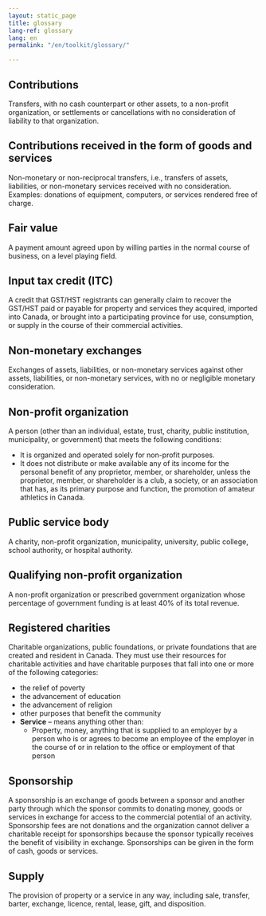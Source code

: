 ```yaml
---
layout: static_page
title: glossary
lang-ref: glossary
lang: en
permalink: "/en/toolkit/glossary/"

---
```

## Contributions ##

Transfers, with no cash counterpart or other assets, to a non-profit organization, or settlements or cancellations with no consideration of liability to that organization.

## Contributions received in the form of goods and services ##
Non-monetary or non-reciprocal transfers, i.e., transfers of assets, liabilities, or non-monetary services received with no consideration. Examples: donations of equipment, computers, or services rendered free of charge.

## Fair value ##
A payment amount agreed upon by willing parties in the normal course of business, on a level playing field.

## Input tax credit (ITC) ##
A credit that GST/HST registrants can generally claim to recover the GST/HST paid or payable for property and services they acquired, imported into Canada, or brought into a participating province for use, consumption, or supply in the course of their commercial activities.

## Non-monetary exchanges ##

Exchanges of assets, liabilities, or non-monetary services against other assets, liabilities, or non-monetary services, with no or negligible monetary consideration.

## Non-profit organization ##
A person (other than an individual, estate, trust, charity, public institution, municipality, or government) that meets the following conditions:

* It is organized and operated solely for non-profit purposes.
* It does not distribute or make available any of its income for the personal benefit of any proprietor, member, or shareholder, unless the proprietor, member, or shareholder is a club, a society, or an association that has, as its primary purpose and function, the promotion of amateur athletics in Canada.

## Public service body ##
A charity, non-profit organization, municipality, university, public college, school authority, or hospital authority.

## Qualifying non-profit organization ##
A non-profit organization or prescribed government organization whose percentage of government funding is at least 40% of its total revenue.

## Registered charities ##
Charitable organizations, public foundations, or private foundations that are created and resident in Canada. They must use their resources for charitable activities and have charitable purposes that fall into one or more of the following categories:

* the relief of poverty
* the advancement of education
* the advancement of religion
* other purposes that benefit the community
* **Service** – means anything other than:
  * Property, money, anything that is supplied to an employer by a person who is or agrees to become an employee of the employer in the course of or in relation to the office or employment of that person

## Sponsorship ##
A sponsorship is an exchange of goods between a sponsor and another party through which the sponsor commits to donating money, goods or services in exchange for access to the commercial potential of an activity. Sponsorship fees are not donations and the organization cannot deliver a charitable receipt for sponsorships because the sponsor typically receives the benefit of visibility in exchange. Sponsorships can be given in the form of cash, goods or services.

## Supply ##
The provision of property or a service in any way, including sale, transfer, barter, exchange, licence, rental, lease, gift, and disposition.